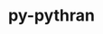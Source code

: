 ---
title: "py-pythran"
layout: cache
categories: [package, v0.19]
meta: {"versions": ["0.11.0"], "compilers": ["gcc@=11.1.0", "gcc@=7.3.1", "gcc@=8.4.0", "oneapi@=2022.1.0"], "oss": ["amzn2", "ubuntu18.04", "ubuntu20.04"], "platforms": ["linux"], "targets": ["x86_64", "x86_64_v3"], "stacks": ["e4s", "e4s-oneapi", "ml-cpu", "ml-cuda", "ml-rocm", "tutorial"], "num_specs": 9, "num_specs_by_stack": {"ml-cuda": 2, "ml-cpu": 2, "ml-rocm": 1, "e4s": 3, "tutorial": 1, "e4s-oneapi": 3}}
spec_details: [{"hash": "ewzwzk7ig33zlqjs4waczduyct26fnua", "compiler": "gcc@=7.3.1", "versions": ["0.11.0"], "os": "amzn2", "platform": "linux", "target": "x86_64_v3", "variants": ["build_system=python_pip"], "stacks": ["ml-cuda", "ml-cpu"], "size": "-", "tarball": "https://binaries.spack.io/releases/v0.19/build_cache/linux-amzn2-x86_64_v3/gcc-7.3.1/py-pythran-0.11.0/linux-amzn2-x86_64_v3-gcc-7.3.1-py-pythran-0.11.0-ewzwzk7ig33zlqjs4waczduyct26fnua.spack"}, {"hash": "rh4aphmqiq2evm4ec7ejd4ptoqmasx7s", "compiler": "gcc@=7.3.1", "versions": ["0.11.0"], "os": "amzn2", "platform": "linux", "target": "x86_64_v3", "variants": ["build_system=python_pip"], "stacks": ["ml-cuda", "ml-rocm", "ml-cpu"], "size": "-", "tarball": "https://binaries.spack.io/releases/v0.19/build_cache/linux-amzn2-x86_64_v3/gcc-7.3.1/py-pythran-0.11.0/linux-amzn2-x86_64_v3-gcc-7.3.1-py-pythran-0.11.0-rh4aphmqiq2evm4ec7ejd4ptoqmasx7s.spack"}, {"hash": "h6ts7ypfwhwc62i4bhluwcya4cwslsx4", "compiler": "gcc@=11.1.0", "versions": ["0.11.0"], "os": "ubuntu20.04", "platform": "linux", "target": "x86_64", "variants": ["build_system=python_pip"], "stacks": ["e4s"], "size": "-", "tarball": "https://binaries.spack.io/releases/v0.19/build_cache/linux-ubuntu20.04-x86_64/gcc-11.1.0/py-pythran-0.11.0/linux-ubuntu20.04-x86_64-gcc-11.1.0-py-pythran-0.11.0-h6ts7ypfwhwc62i4bhluwcya4cwslsx4.spack"}, {"hash": "iezrnbpzjykktzsbtlib27z72wsmcpoa", "compiler": "gcc@=8.4.0", "versions": ["0.11.0"], "os": "ubuntu18.04", "platform": "linux", "target": "x86_64", "variants": ["build_system=python_pip"], "stacks": ["tutorial"], "size": "-", "tarball": "https://binaries.spack.io/releases/v0.19/build_cache/linux-ubuntu18.04-x86_64/gcc-8.4.0/py-pythran-0.11.0/linux-ubuntu18.04-x86_64-gcc-8.4.0-py-pythran-0.11.0-iezrnbpzjykktzsbtlib27z72wsmcpoa.spack"}, {"hash": "s6uh27yweuscpkphx6et3ne3ewbj2ozd", "compiler": "gcc@=11.1.0", "versions": ["0.11.0"], "os": "ubuntu20.04", "platform": "linux", "target": "x86_64", "variants": ["build_system=python_pip"], "stacks": ["e4s"], "size": "-", "tarball": "https://binaries.spack.io/releases/v0.19/build_cache/linux-ubuntu20.04-x86_64/gcc-11.1.0/py-pythran-0.11.0/linux-ubuntu20.04-x86_64-gcc-11.1.0-py-pythran-0.11.0-s6uh27yweuscpkphx6et3ne3ewbj2ozd.spack"}, {"hash": "om4dwlrkzbxmpa6f74qqwaddsgwmoxcv", "compiler": "gcc@=11.1.0", "versions": ["0.11.0"], "os": "ubuntu20.04", "platform": "linux", "target": "x86_64", "variants": ["build_system=python_pip"], "stacks": ["e4s"], "size": "-", "tarball": "https://binaries.spack.io/releases/v0.19/build_cache/linux-ubuntu20.04-x86_64/gcc-11.1.0/py-pythran-0.11.0/linux-ubuntu20.04-x86_64-gcc-11.1.0-py-pythran-0.11.0-om4dwlrkzbxmpa6f74qqwaddsgwmoxcv.spack"}, {"hash": "ybuoyhcdggvd7dhgeacdr3uso5ku23gp", "compiler": "oneapi@=2022.1.0", "versions": ["0.11.0"], "os": "ubuntu20.04", "platform": "linux", "target": "x86_64", "variants": ["build_system=python_pip"], "stacks": ["e4s-oneapi"], "size": "-", "tarball": "https://binaries.spack.io/releases/v0.19/build_cache/linux-ubuntu20.04-x86_64/oneapi-2022.1.0/py-pythran-0.11.0/linux-ubuntu20.04-x86_64-oneapi-2022.1.0-py-pythran-0.11.0-ybuoyhcdggvd7dhgeacdr3uso5ku23gp.spack"}, {"hash": "udbjwm2qocy7gve4lz4gojnnsb5bpiqh", "compiler": "oneapi@=2022.1.0", "versions": ["0.11.0"], "os": "ubuntu20.04", "platform": "linux", "target": "x86_64", "variants": ["build_system=python_pip"], "stacks": ["e4s-oneapi"], "size": "-", "tarball": "https://binaries.spack.io/releases/v0.19/build_cache/linux-ubuntu20.04-x86_64/oneapi-2022.1.0/py-pythran-0.11.0/linux-ubuntu20.04-x86_64-oneapi-2022.1.0-py-pythran-0.11.0-udbjwm2qocy7gve4lz4gojnnsb5bpiqh.spack"}, {"hash": "omz7irq77aayjkpg7plod6weoscwxmch", "compiler": "oneapi@=2022.1.0", "versions": ["0.11.0"], "os": "ubuntu20.04", "platform": "linux", "target": "x86_64", "variants": ["build_system=python_pip"], "stacks": ["e4s-oneapi"], "size": "-", "tarball": "https://binaries.spack.io/releases/v0.19/build_cache/linux-ubuntu20.04-x86_64/oneapi-2022.1.0/py-pythran-0.11.0/linux-ubuntu20.04-x86_64-oneapi-2022.1.0-py-pythran-0.11.0-omz7irq77aayjkpg7plod6weoscwxmch.spack"}]
---